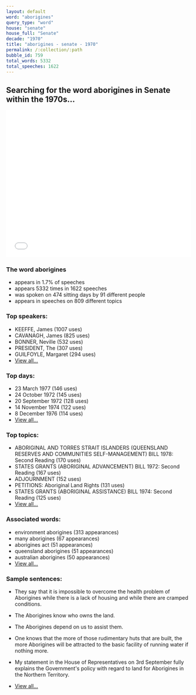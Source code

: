```yaml
---
layout: default
word: "aborigines"
query_type: "word"
house: "senate"
house_full: "Senate"
decade: "1970"
title: "aborigines - senate - 1970"
permalink: /:collection/:path
bubble_id: 759
total_words: 5332
total_speeches: 1622
---
```



## Searching for the word **aborigines** in Senate within the 1970s...

<iframe width="100%" height="400" frameborder="0" scrolling="no" src="//plot.ly/~wragge/759.embed"></iframe>

### The word **aborigines**

* appears in 1.7% of speeches
* appears 5332 times in 1622 speeches
* was spoken on 474 sitting days by 91 different people
* appears in speeches on 809 different topics

### Top speakers:

* KEEFFE, James (1007 uses)
* CAVANAGH, James (825 uses)
* BONNER, Neville (532 uses)
* PRESIDENT, The (307 uses)
* GUILFOYLE, Margaret (294 uses)
* [View all...](speakers/)


### Top days:

* 23 March 1977 (146 uses)
* 24 October 1972 (145 uses)
* 20 September 1972 (128 uses)
* 14 November 1974 (122 uses)
* 8 December 1976 (114 uses)
* [View all...](days/)


### Top topics:

* ABORIGINAL AND TORRES STRAIT ISLANDERS (QUEENSLAND RESERVES AND COMMUNITIES SELF-MANAGEMENT) BILL 1978: Second Reading (170 uses)
* STATES GRANTS (ABORIGINAL ADVANCEMENT) BILL 1972: Second Reading (167 uses)
* ADJOURNMENT (152 uses)
* PETITIONS: Aboriginal Land Rights (131 uses)
* STATES GRANTS (ABORIGINAL ASSISTANCE) BILL 1974: Second Reading (125 uses)
* [View all...](topics/)


### Associated words:

* environment aborigines (313 appearances)
* many aborigines (67 appearances)
* aborigines act (51 appearances)
* queensland aborigines (51 appearances)
* australian aborigines (50 appearances)
* [View all...](collocations/)


### Sample sentences:

* They say that it is impossible to overcome the health problem of <span class="highlight">Aborigines</span> while there is a lack of housing and while there are cramped conditions.

* The <span class="highlight">Aborigines</span> know who owns the land.

* The <span class="highlight">Aborigines</span> depend on us to assist them.

* One knows that the more of those rudimentary huts that are built, the more <span class="highlight">Aborigines</span> will be attracted to the basic facility of running water if nothing more.

* My statement in the House of Representatives on 3rd September fully explains the Government's policy with regard to land for <span class="highlight">Aborigines</span> in the Northern Territory.

* [View all...](contexts/)
